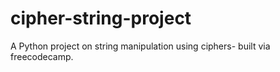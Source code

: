 # cipher-string-project
A Python project on string manipulation using ciphers- built via freecodecamp.
